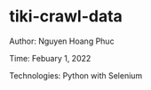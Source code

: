 ﻿# tiki-crawl-data

Author: Nguyen Hoang Phuc

Time: Febuary 1, 2022

Technologies: Python with Selenium
